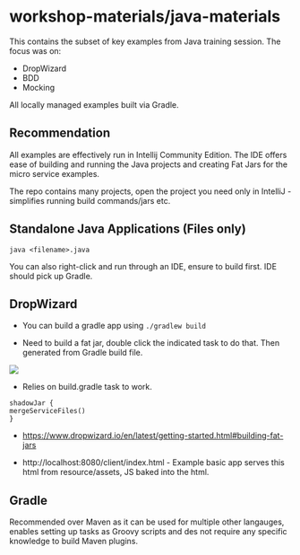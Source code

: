 # workshop-materials/java-materials

This contains the subset of key examples from Java training session. The focus was on:

- DropWizard
- BDD
- Mocking

All locally managed examples built via Gradle.

## Recommendation

All examples are effectively run in Intellij Community Edition. The IDE offers ease of building and running the Java projects and creating Fat Jars for the micro service examples.

The repo contains many projects, open the project you need only in IntelliJ - simplifies running build commands/jars etc.

## Standalone Java Applications (Files only)

```java <filename>.java```

You can also right-click and run through an IDE, ensure to build first. IDE should pick up Gradle.

## DropWizard

- You can build a gradle app using ```./gradlew build```

- Need to build a fat jar, double click the indicated task to do that. Then generated from Gradle build file.

<img src="imgs/run-drop-wizard.png">

- Relies on build.gradle task to work.

````
shadowJar {
mergeServiceFiles()
}
````

- https://www.dropwizard.io/en/latest/getting-started.html#building-fat-jars

- http://localhost:8080/client/index.html - Example basic app serves this html from resource/assets, JS baked into the html.

## Gradle

Recommended over Maven as it can be used for multiple other langauges, enables setting up tasks as Groovy scripts and des not require any specific knowledge to build Maven plugins.
